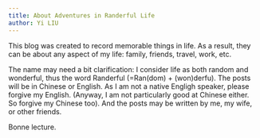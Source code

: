 ```yaml
---
title: About Adventures in Randerful Life
author: Yi LIU
---
```


This blog was created to record memorable things in life. As a result, they can be about any aspect of my life: family, friends, travel, work, etc.

The name may need a bit clarification: I consider life as both random and wonderful, thus the word Randerful (=Ran(dom) + (won)derfu). The posts will be in Chinese or English. As I am not a native Engligh speaker, please forgive my English. (Anyway, I am not particularly good at Chinese either. So forgive my Chinese too). And the posts may be written by me, my wife, or other friends.

Bonne lecture.